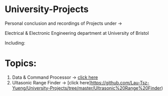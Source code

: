 # University-Projects

Personal conclusion and recordings of Projects under ->

Electrical & Electronic Engineering department at University of Bristol

Including:
# Topics:

1. Data & Command Processor -> [click here](https://github.com/Lau-Tsz-Yueng/University-Projects/tree/master/Digital%20Design%20CAD%20tools)
2. Ultasonic Range Finder -> [click here]https://github.com/Lau-Tsz-Yueng/University-Projects/tree/master/Ultrasonic%20Range%20Finder)
